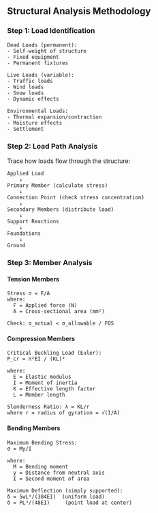 ## Structural Analysis Methodology

### Step 1: Load Identification
```
Dead Loads (permanent):
- Self-weight of structure
- Fixed equipment
- Permanent fixtures

Live Loads (variable):
- Traffic loads
- Wind loads
- Snow loads
- Dynamic effects

Environmental Loads:
- Thermal expansion/contraction
- Moisture effects
- Settlement
```

### Step 2: Load Path Analysis
Trace how loads flow through the structure:

```
Applied Load
    ↓
Primary Member (calculate stress)
    ↓
Connection Point (check stress concentration)
    ↓
Secondary Members (distribute load)
    ↓
Support Reactions
    ↓
Foundations
    ↓
Ground
```

### Step 3: Member Analysis

#### Tension Members
```
Stress σ = F/A
where:
  F = Applied force (N)
  A = Cross-sectional area (mm²)

Check: σ_actual < σ_allowable / FOS
```

#### Compression Members
```
Critical Buckling Load (Euler):
P_cr = π²EI / (KL)²

where:
  E = Elastic modulus
  I = Moment of inertia
  K = Effective length factor
  L = Member length

Slenderness Ratio: λ = KL/r
where r = radius of gyration = √(I/A)
```

#### Bending Members
```
Maximum Bending Stress:
σ = My/I

where:
  M = Bending moment
  y = Distance from neutral axis
  I = Second moment of area

Maximum Deflection (simply supported):
δ = 5wL⁴/(384EI)  (uniform load)
δ = PL³/(48EI)     (point load at center)
```
